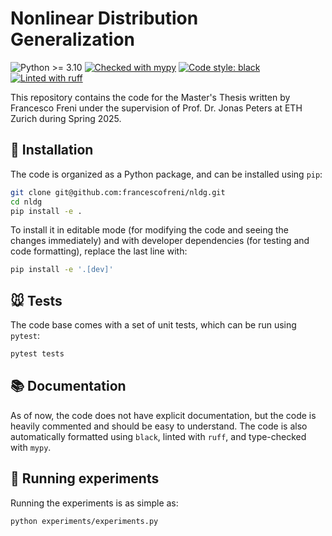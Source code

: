 <h1>Nonlinear Distribution Generalization</h1>
<p>
<img src="https://img.shields.io/badge/python-≥3.10-blue" alt="Python >= 3.10">
<a href="https://github.com/python/mypy"><img src="https://img.shields.io/badge/mypy-checked-2b507e" alt="Checked with mypy"></a>
<a href="https://github.com/psf/black"><img src="https://img.shields.io/badge/code%20style-black-000000.svg" alt="Code style: black"></a>
<a href="https://github.com/astral-sh/ruff"><img src="https://img.shields.io/endpoint?url=https://raw.githubusercontent.com/astral-sh/ruff/main/assets/badge/v2.json" alt="Linted with ruff"></a>
</p>


This repository contains the code for the Master's Thesis written by Francesco Freni under the supervision of Prof. Dr. Jonas Peters at ETH Zurich during Spring 2025.


## 🚀 Installation

The code is organized as a Python package, and can be installed using `pip`:
```bash
git clone git@github.com:francescofreni/nldg.git
cd nldg
pip install -e .
```
To install it in editable mode (for modifying the code and seeing the changes immediately) and with developer dependencies (for testing and code formatting), replace the last line with:

```bash
pip install -e '.[dev]'
```


## 🐭 Tests

The code base comes with a set of unit tests, which can be run using `pytest`:

```bash
pytest tests
```


## 📚 Documentation

As of now, the code does not have explicit documentation, but the code is heavily commented and should be easy to understand. 
The code is also automatically formatted using `black`, linted with `ruff`, and type-checked with `mypy`.


## 🧪 Running experiments

Running the experiments is as simple as:
```bash
python experiments/experiments.py
```